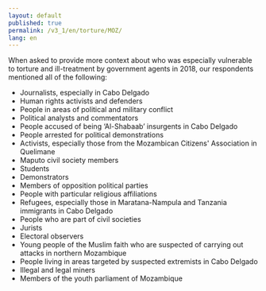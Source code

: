 ```yaml
---
layout: default
published: true
permalink: /v3_1/en/torture/MOZ/
lang: en
---
```


When asked to provide more context about who was especially vulnerable to torture and ill-treatment by government agents in 2018, our respondents mentioned all of the following:
-	Journalists, especially in Cabo Delgado
-	Human rights activists and defenders
-	People in areas of political and military conflict
-	Political analysts and commentators
-	People accused of being ‘Al-Shabaab’ insurgents in Cabo Delgado
-	People arrested for political demonstrations
-	Activists, especially those from the Mozambican Citizens' Association in Quelimane
-	Maputo civil society members
-	Students
-	Demonstrators
-	Members of opposition political parties
-	People with particular religious affiliations
-	Refugees, especially those in Maratana-Nampula and Tanzania immigrants in Cabo Delgado
-	People who are part of civil societies
-	Jurists
-	Electoral observers
-	Young people of the Muslim faith who are suspected of carrying out attacks in northern Mozambique
-	People living in areas targeted by suspected extremists in Cabo Delgado
-	Illegal and legal miners
-	Members of the youth parliament of Mozambique

